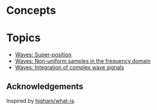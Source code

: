 # Concepts

# Topics

* [Waves: Super-position](./Waves-Superposition.ipynb)
* [Waves: Non-uniform samples in the frequency domain](./Waves-Non-uniform_frequency_spectra_and_moments.ipynb)
* [Waves: Integration of complex wave signals](./Waves-Integration-of-complex-wave-signals.ipynb)

## Acknowledgements

Inspired by [higham/what-is](https://github.com/higham/what-is).
